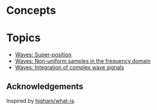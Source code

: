 # Concepts

# Topics

* [Waves: Super-position](./Waves-Superposition.ipynb)
* [Waves: Non-uniform samples in the frequency domain](./Waves-Non-uniform_frequency_spectra_and_moments.ipynb)
* [Waves: Integration of complex wave signals](./Waves-Integration-of-complex-wave-signals.ipynb)

## Acknowledgements

Inspired by [higham/what-is](https://github.com/higham/what-is).
